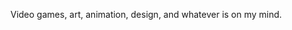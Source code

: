 <!--
.. title: About
.. slug: About
.. date: 2022-03-02 09:48:22 UTC-06:00
.. tags: 
.. category: 
.. link: 
.. description: 
.. type: text
-->

Video games, art, animation, design, and whatever is on my mind.